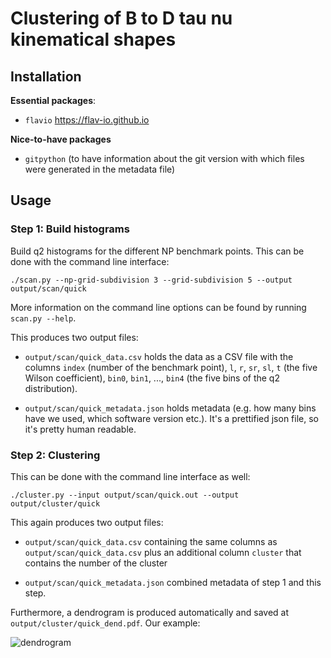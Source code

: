 # Clustering of B to D tau nu kinematical shapes

## Installation

**Essential packages**:

* ``flavio`` https://flav-io.github.io 

**Nice-to-have packages**

* ``gitpython`` (to have information about the git version with which 
    files were generated in the metadata file)

## Usage

### Step 1: Build histograms

Build q2 histograms for the different NP benchmark points.
This can be done with the command line interface:
        
    ./scan.py --np-grid-subdivision 3 --grid-subdivision 5 --output output/scan/quick

More information on the command line options can be found by running
``scan.py --help``.

This produces two output files:

* ``output/scan/quick_data.csv`` holds the data as a CSV file with the 
    columns ``index`` (number of the benchmark point), 
    ``l``, ``r``, ``sr``, ``sl``, ``t`` (the five Wilson coefficient),
    ``bin0``, ``bin1``, ..., ``bin4`` (the five bins of the q2 
    distribution). 
    
* ``output/scan/quick_metadata.json`` holds metadata (e.g. how many
    bins have we used, which software version etc.).
    It's a prettified json file, so it's pretty human readable.


### Step 2: Clustering
    
This can be done with the command line interface as well: 

    ./cluster.py --input output/scan/quick.out --output output/cluster/quick

This again produces two output files:

* ``output/scan/quick_data.csv`` containing the same columns as 
    ``output/scan/quick_data.csv`` plus an additional column ``cluster``
    that contains the number of the cluster
    
* ``output/scan/quick_metadata.json`` combined metadata of step 1 and
    this step.
    
Furthermore, a dendrogram is produced automatically and saved at
``output/cluster/quick_dend.pdf``. Our example: 

![dendrogram](https://raw.githubusercontent.com/celis/B_decays_clustering/master/readme_assets/quick_dend.png?raw=true)